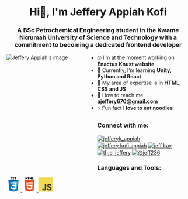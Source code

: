 
<h1 align="center">Hi🙂, I'm Jeffery Appiah Kofi</h1>
<h3 align="center">A BSc Petrochemical Engineering student in the Kwame Nkrumah University of Science and Technology with a commitment to becoming a dedicated frontend developer</h3>

<img src="C:\Users\JEFF\Desktop\readme\jefferywhite.jpg" alt="Jeffery Appiah's image" align="left" width="250px" height="300px">

- 🤓 I’m at the moment working on **Enactus Knust website**
- 🌱 Currently, I’m learning **Unity, Python and React**
- 💬 My area of expertise is in **HTML, CSS and JS**
- 📱 How to reach me **ajeffery670@gmail.com**
- ⚡ Fun fact **I love to eat noodles**

<h3 align="left">Connect with me:</h3>
<p align="left">
<a href="https://twitter.com/jefferyk_appiah" target="blank"><img align="center" src="https://raw.githubusercontent.com/rahuldkjain/github-profile-readme-generator/master/src/images/icons/Social/twitter.svg" alt="jefferyk_appiah" height="30" width="40" /></a>
<a href="https://www.linkedin.com/in/jeffery-kofi-appiah-1a7133210/" target="blank"><img align="center" src="https://raw.githubusercontent.com/rahuldkjain/github-profile-readme-generator/master/src/images/icons/Social/linked-in-alt.svg" alt="jeffery kofi appiah" height="30" width="40" /></a>
<a href="https://fb.com/jeff kay" target="blank"><img align="center" src="https://raw.githubusercontent.com/rahuldkjain/github-profile-readme-generator/master/src/images/icons/Social/facebook.svg" alt="jeff kay" height="30" width="40" /></a>
<a href="https://instagram.com/th.e_jeffery" target="blank"><img align="center" src="https://raw.githubusercontent.com/rahuldkjain/github-profile-readme-generator/master/src/images/icons/Social/instagram.svg" alt="th.e_jeffery" height="30" width="40" /></a>
<a href="https://medium.com/@jeff236" target="blank"><img align="center" src="https://raw.githubusercontent.com/rahuldkjain/github-profile-readme-generator/master/src/images/icons/Social/medium.svg" alt="@jeff236" height="30" width="40" /></a>
</p>

<h3 align="left">Languages and Tools:</h3>
<p align="left"> <a href="https://www.w3schools.com/css/" target="_blank" rel="noreferrer"> <img src="https://raw.githubusercontent.com/devicons/devicon/master/icons/css3/css3-original-wordmark.svg" alt="css3" width="40" height="40"/> </a> <a href="https://www.w3.org/html/" target="_blank" rel="noreferrer"> <img src="https://raw.githubusercontent.com/devicons/devicon/master/icons/html5/html5-original-wordmark.svg" alt="html5" width="40" height="40"/> </a> <a href="https://developer.mozilla.org/en-US/docs/Web/JavaScript" target="_blank" rel="noreferrer"> <img src="https://raw.githubusercontent.com/devicons/devicon/master/icons/javascript/javascript-original.svg" alt="javascript" width="40" height="40"/> </a> </p>



